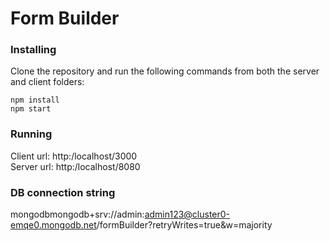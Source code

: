 # Form Builder

### Installing

Clone the repository and run the following commands from both the server and client folders:

```
npm install
npm start
```

### Running

Client url: http:/localhost/3000  
Server url: http:/localhost/8080

### DB connection string

mongodbmongodb+srv://admin:admin123@cluster0-emqe0.mongodb.net/formBuilder?retryWrites=true&w=majority
